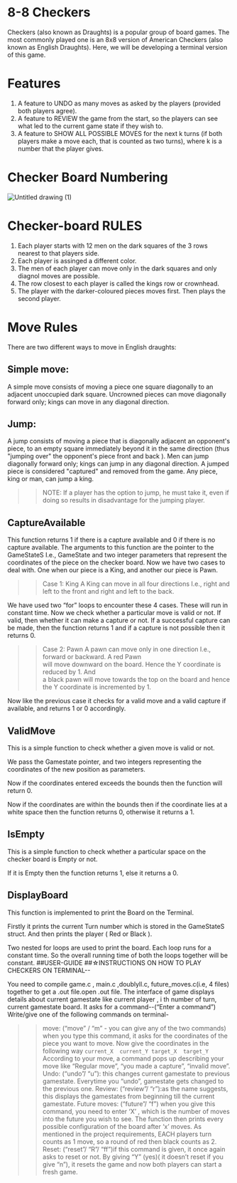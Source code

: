 # 8-8 Checkers
Checkers (also known as Draughts) is a popular group of board games. The most commonly played one is an 8x8 version of American Checkers (also known as English Draughts). Here, we will be developing a terminal version of this game.

# Features
1. A feature to UNDO as many moves as asked by the players (provided both players agree).
2. A feature to REVIEW the game from the start, so the players can see what led to the current game state if they wish to.
3. A feature to SHOW ALL POSSIBLE MOVES for the next k turns (if both players make a move each, that is counted as two turns), where k is a number that the player gives.

# Checker Board Numbering
![Untitled drawing (1)](https://user-images.githubusercontent.com/82858718/115566952-5c4b3380-a2d8-11eb-9fee-145db79de448.png)

# Checker-board RULES
1. Each player starts with 12 men on the dark squares of the 3 rows nearest to that players side.
2. Each player is assinged a different color.
3. The men of each player can move only in the dark squares and only diagnol moves are possible.
4. The row closest to each player is called the kings row or crownhead.
5. The player with the darker-coloured pieces moves first. Then plays the second player.

# Move Rules
There are two different ways to move in English draughts:

## Simple move:

A simple move consists of moving a piece one square diagonally to an adjacent unoccupied dark square. 
Uncrowned pieces can move diagonally forward only; kings can move in any diagonal direction.

## Jump:

A jump consists of moving a piece that is diagonally adjacent an opponent's piece, to an empty square immediately beyond it in the same direction (thus "jumping over" the opponent's piece front and back ). 
Men can jump diagonally forward only; kings can jump in any diagonal direction. A jumped piece is considered "captured" and removed from the game. Any piece, king or man, can jump a king. 

>> NOTE:
If a player has the option to jump, he must take it, even if doing so results in disadvantage for the jumping player.

## CaptureAvailable 
This function returns 1 if there is a capture available and 0 if there is no capture available. 
The arguments to this function are the pointer to the GameStateS I.e., GameState and two integer parameters that represent the coordinates of the piece on the checker board. 
Now we have two cases to deal with. One when our piece is a King, and another our piece is Pawn. 
>> Case 1: King 
A King can move in all four directions I.e., right and left to the front and right and left to the back. 
                          
We have used two “for” loops to encounter these 4 cases. These will run in constant time. 
Now we check whether a particular move is valid or not. If valid, then whether it can make a capture or not. 
If a successful capture can be made, then the function returns 1 and if a capture is not possible then it returns 0.  
                                   
>> Case 2: Pawn 
 A pawn can move only in one direction I.e., forward or backward. A red Pawn                 
 will  move downward on the board. Hence the Y coordinate is reduced by 1. And  
 a black  pawn will move towards the top on the board and hence the Y 
 coordinate is incremented by 1. 
                         
Now like the previous case it checks for a valid move and a valid capture if                                          
available, and returns 1 or 0 accordingly.  


## ValidMove
This is a simple function to check whether a given move is valid or not.

We pass the Gamestate pointer, and two integers representing the coordinates of the new position as parameters. 

Now if the coordinates entered exceeds the bounds then the function will return 0.

Now if the coordinates are within the bounds then if the coordinate lies at a white space then the function returns 0, otherwise it returns a 1.


## IsEmpty
This is a simple function to check whether a particular space on the checker board is Empty or not.

If it is Empty then the function returns 1, else it returns a 0.

## DisplayBoard
This function is implemented to print the Board on the Terminal.

Firstly it prints the current Turn number which is stored in the GameStateS struct. And then prints the player ( Red or Black ).

Two nested for loops are used to print the board. Each loop runs for a constant time. So the overall running time of both the loops together will be constant.
##USER-GUIDE 
##☆INSTRUCTIONS ON HOW TO PLAY CHECKERS ON TERMINAL--

You need to compile game.c , main.c ,doublyll.c, future_moves.c(i.e, 4 files) together to get a .out file.open .out file.
The interface of game displays details about current gamestate like current player , i th number of turn, current gamestate board.
It asks for a command--(“Enter a command”)
Write/give one of the following commands on terminal-
>>move: (“move” /  “m” - you can give any of the two commands)
when you type this command, it asks for the coordinates of the piece you want to move. Now give the coordinates in the following way
``current_X  current_Y target_X  target_Y``
According to your move, a command pops up describing your move like “Regular move”, “you made a capture”, “invalid move”.
>>Undo: (“undo”/ “u”): this changes current gamestate to previous gamestate. Everytime you “undo”, gamestate gets changed to the previous one.
>>Review: (“review”/ “r”):as the name suggests, this displays the gamestates from beginning till the current gamestate.
>>Future moves: (“future”/ “f”) when you give this command, you need to enter ‘X’ , which is the number of moves into the future you wish to see.
The function then prints every possible configuration of the board after ‘x’ moves. As mentioned in the project requirements, EACH players turn counts as 1 move, so a round of red then black counts as 2.
>>Reset: (“reset”/ “R”/ “ff”)if this command is given, it  once again asks  to reset or not. By giving “Y” (yes)( it doesn’t reset if you give “n”), it resets the game and now both players can start a fresh game.


 



